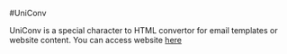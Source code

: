 #UniConv

UniConv is a special character to HTML convertor for email templates or website content. You can access website <a href="http://jeremyrajan.github.io/UniConv/">here</a>
